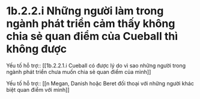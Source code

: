 # 1b.2.2.i Những người làm trong ngành phát triển cảm thấy không chia sẻ quan điểm của Cueball thì không được
Yếu tố hỗ trợ:: [[1b.2.2.1.i Cueball có được lý do vì sao những người trong ngành phát triển chưa muốn chia sẻ quan điểm của mình]]

Yếu tố hỗ trợ:: [[n Megan, Danish hoặc Beret đối thoại với những người khác biệt quan điểm với mình]]